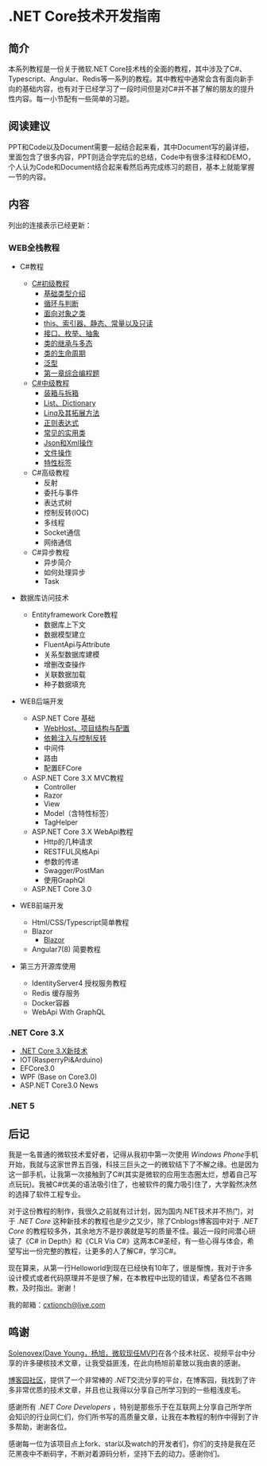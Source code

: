 # .NET Core技术开发指南

## 简介

本系列教程是一份关于微软.NET Core技术栈的全面的教程，其中涉及了C#、Typescript、Angular、Redis等一系列的教程。其中教程中通常会含有面向新手向的基础内容，也有对于已经学习了一段时间但是对C#并不甚了解的朋友的提升性内容。每一小节配有一些简单的习题。

## 阅读建议

PPT和Code以及Document需要一起结合起来看，其中Document写的最详细，里面包含了很多内容，PPT则适合学完后的总结，Code中有很多注释和DEMO，个人认为Code和Document结合起来看然后再完成练习的题目，基本上就能掌握一节的内容。

## 内容

列出的连接表示已经更新：

### WEB全栈教程

- C#教程
  - [C#初级教程](https://github.com/StevenEco/.NetCoreGuide/tree/master/Documents/CSharpNoteBook/Easy)
    - [基础类型介绍](https://github.com/StevenEco/.NetCoreGuide/tree/master/Documents/CSharpNoteBook/Easy/1-1基础类型.md)
    - [循环与判断](https://github.com/StevenEco/.NetCoreGuide/tree/master/Documents/CSharpNoteBook/Easy/1-2循环判断.md)
    - [面向对象之类](https://github.com/StevenEco/.NetCoreGuide/tree/master/Documents/CSharpNoteBook/Easy/1-3面向对象.md)
    - [this、索引器、静态、常量以及只读](https://github.com/StevenEco/.NetCoreGuide/tree/master/Documents/CSharpNoteBook/Easy/1-4索引器、静态、常量、this.md)
    - [接口、枚举、抽象](https://github.com/StevenEco/.NetCoreGuide/tree/master/Documents/CSharpNoteBook/Easy/1-5接口、枚举、抽象.md)
    - [类的继承与多态](https://github.com/StevenEco/.NetCoreGuide/tree/master/Documents/CSharpNoteBook/Easy/1-6多态与继承.md)
    - [类的生命周期](https://github.com/StevenEco/.NetCoreGuide/tree/master/Documents/CSharpNoteBook/Easy/1-7类的生命周期.md)
    - [泛型](https://github.com/StevenEco/.NetCoreGuide/tree/master/Documents/CSharpNoteBook/Easy/1-8泛型.md)
    - [第一章综合编程题](https://github.com/StevenEco/.NetCoreGuide/tree/master/Documents/CSharpNoteBook/Easy/第一章综合编程题.md)
  - [C#中级教程](https://github.com/StevenEco/.NetCoreGuide/tree/master/Documents/CSharpNoteBook/Middle)
    - [装箱与拆箱](https://github.com/StevenEco/.NetCoreGuide/tree/master/Documents/CSharpNoteBook/Middle/2-1装箱与拆箱.md)
    - [List、Dictionary](https://github.com/StevenEco/.NetCoreGuide/tree/master/Documents/CSharpNoteBook/Middle/2-2List.md)
    - [Linq及其拓展方法](https://github.com/StevenEco/.NetCoreGuide/tree/master/Documents/CSharpNoteBook/Middle/2-3Linq与拓展方法.md)
    - [正则表达式](https://github.com/StevenEco/.NetCoreGuide/tree/master/Documents/CSharpNoteBook/Middle/2-4正则表达式.md)
    - [常见的实用类](https://github.com/StevenEco/.NetCoreGuide/tree/master/Documents/CSharpNoteBook/Middle/2-5常见的实用类.md)
    - [Json和Xml操作](https://github.com/StevenEco/.NetCoreGuide/tree/master/Documents/CSharpNoteBook/Middle/2-6Json和XML操作.md)
    - [文件操作](https://github.com/StevenEco/.NetCoreGuide/tree/master/Documents/CSharpNoteBook/Middle/2-7文件操作.md)
    - [特性标签](https://github.com/StevenEco/.NetCoreGuide/tree/master/Documents/CSharpNoteBook/Middle/2-8特性标签.md)
  - C#高级教程
    - 反射
    - 委托与事件
    - 表达式树
    - 控制反转(IOC)
    - 多线程
    - Socket通信
    - 网络通信
  - C#异步教程
    - 异步简介
    - 如何处理异步
    - Task
- 数据库访问技术
  - Entityframework Core教程
    - 数据库上下文
    - 数据模型建立
    - FluentApi与Attribute
    - 关系型数据库建模
    - 增删改查操作
    - 关联数据加载
    - 种子数据填充

- WEB后端开发
  - ASP.NET Core 基础
    - [WebHost、项目结构与配置](https://github.com/StevenEco/.NetCoreGuide/blob/master/Documents/.NET%20CoreWeb/ASP.NET%20Core%20Basic/1-1WebHost%E4%B8%8E%E9%A1%B9%E7%9B%AE%E9%85%8D%E7%BD%AE.md)
    - [依赖注入与控制反转](https://github.com/StevenEco/.NetCoreGuide/blob/master/Documents/.NET%20CoreWeb/ASP.NET%20Core%20Basic/1-2%E4%BE%9D%E8%B5%96%E6%B3%A8%E5%85%A5%E4%B8%8E%E6%8E%A7%E5%88%B6%E5%8F%8D%E8%BD%AC.md)
    - 中间件
    - 路由
    - 配置EFCore
  - ASP.NET Core 3.X MVC教程
    - Controller
    - Razor
    - View
    - Model（含特性标签）
    - TagHelper
  - ASP.NET Core 3.X WebApi教程
    - Http的几种请求
    - RESTFUL风格Api
    - 参数的传递
    - Swagger/PostMan
    - 使用GraphQl
  - ASP.NET Core 3.0

- WEB前端开发
  - Html/CSS/Typescript简单教程
  - Blazor
    - [Blazor](https://github.com/StevenEco/.NetCoreGuide/blob/master/Documents/.NET%20CoreWeb/Blazor/1-Blazor%E9%A1%B9%E7%9B%AE.md)
  - Angular7(8) 简要教程
- 第三方开源库使用  
  - IdentityServer4 授权服务教程
  - Redis 缓存服务
  - Docker容器
  - WebApi With GraphQL

### .NET Core 3.X

- [.NET Core 3.X新技术](https://github.com/StevenEco/.NetCoreGuide/blob/master/Documents/.NET%20Core%203.0%20Preview/What's%20New.md)
- IOT(RasperryPi&Arduino)
- EFCore3.0
- WPF (Base on Core3.0)
- ASP.NET Core3.0 News

### .NET 5

## 后记

我是一名普通的微软技术爱好者，记得从我初中第一次使用 *Windows Phone*手机开始，我就与这家世界五百强，科技三巨头之一的微软结下了不解之缘。也是因为这一部手机，让我第一次接触到了C#(其实是微软的应用生态圈太烂，想着自己写点玩玩)。我被C#优美的语法吸引住了，也被软件的魔力吸引住了，大学毅然决然的选择了软件工程专业。

对于这份教程的制作，我很久之前就有过计划，因为国内.NET技术并不热门，对于 *.NET Core* 这种新技术的教程也是少之又少，除了Cnblogs博客园中对于 *.NET Core* 的教程较多外，其余地方不是抄袭就是写的质量不佳。最近一段时间潜心研读了《C# in Depth》和《CLR Via C#》这两本C#圣经，有一些心得与体会，希望写出一份完整的教程，让更多的人了解C#，学习C#。

现在算来，从第一行Helloworld到现在已经快有10年了，很是惭愧，我对于许多设计模式或者代码原理并不是很了解，在本教程中出现的错误，希望各位不吝赐教，及时指出。谢谢！

我的邮箱：cxtionch@live.com

## 鸣谢

[Solenovex(Dave Young，杨旭，微软现任MVP)](https://github.com/solenovex)在各个技术社区、视频平台中分享的许多硬核技术文章，让我受益匪浅，在此向杨旭前辈致以我由衷的感谢。

[博客园社区](www.cnblogs.com)，提供了一个非常棒的 *.NET*交流分享的平台，在博客园，我找到了许多非常优质的技术文章，并且也让我得以分享自己所学习到的一些粗浅皮毛。

感谢所有 *.NET Core Developers* ，特别是那些乐于在互联网上分享自己所学所会知识的行业同仁们，你们所书写的高质量文章，让我在本教程的制作中得到了许多帮助，谢谢各位。

感谢每一位为该项目点上fork、star以及watch的开发者们，你们的支持是我在茫茫黑夜中不断码字，不断对着源码分析，坚持下去的动力。感谢你们。
